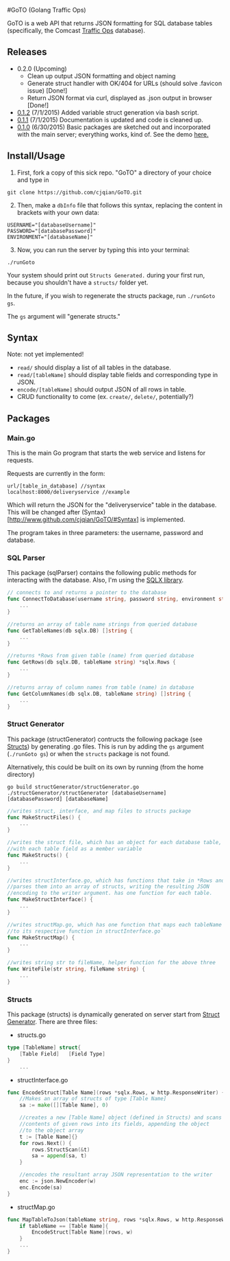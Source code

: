 #GoTO (Golang Traffic Ops)

GoTO is a web API that returns JSON formatting for SQL database tables (specifically, the Comcast [Traffic Ops](http://traffic-control-cdn.net/docs/latest/development/traffic_ops.html) database). 

## Releases
* 0.2.0 (Upcoming)
	* Clean up output JSON formatting and object naming
	* Generate struct handler with OK/404 for URLs (should solve .favicon issue) [Done!]
	* Return JSON format via curl, displayed as .json output in browser [Done!]
* [0.1.2](https://github.com/cjqian/GoTO/commit/e6a30c4010ebe15cf0e5adf01691a6f434484731) (7/1/2015) Added variable struct generation via bash script. 
* [0.1.1](https://github.com/cjqian/GoTO/commit/11914007c8ccd3d1d0eb039cc25abc1a8decfc34) (7/1/2015)
	Documentation is updated and code is cleaned up. 
* [0.1.0](https://github.com/cjqian/jsonserver/commit/be727ea8bb4597126c3171d9f809a0437833b9a5) (6/30/2015)
	Basic packages are sketched out and incorporated with the main server; everything
	works, kind of. See the demo [here.](https://www.dropbox.com/s/7u48ihlxkuytmxn/demo_presentation.pdf?dl=0)

## Install/Usage

1. First, fork a copy of this sick repo. "GoTO" a directory of your choice and type in
  ```
  git clone https://github.com/cjqian/GoTO.git
  ```
2. Then, make a `dbInfo` file that follows this syntax, 
	replacing the content in brackets with your own data:
  ```
  USERNAME="[databaseUsername]"
  PASSWORD="[databasePassword]"
  ENVIRONMENT="[databaseName]"
  ```

3. Now, you can run the server by typing this into your terminal:
  ```
  ./runGoto
  ```
  Your system should print out `Structs Generated.` during your first run, 
  because you shouldn't have a `structs/` folder yet. 

  In the future, if you wish to regenerate the structs package, run `./runGoto gs`. 
  
  The `gs` argument will "generate structs."

## Syntax 
Note: not yet implemented!
* `read/` should display a list of all tables in the database.
* `read/[tableName]` should display table fields and corresponding type in JSON.	
* `encode/[tableName]` should output JSON of all rows in table.
* CRUD functionality to come (ex. `create/`, `delete/`, potentially?)
 
## Packages
### Main.go

This is the main Go program that starts the web service and listens for requests. 

Requests are currently in the form:
```
url/[table_in_database]	//syntax
localhost:8000/deliveryservice //example
```

Which will return the JSON for the "deliveryservice" table in the database.
This will be changed after (Syntax)[http://www.github.com/cjqian/GoTO/#Syntax] is implemented.

The program takes in three parameters: the username, password and database. 

### SQL Parser

This package (sqlParser) contains the following public methods for interacting with the database. 
Also, I'm using the [SQLX library](http://jmoiron.github.io/sqlx/).

```go
// connects to and returns a pointer to the database
func ConnectToDatabase(username string, password string, environment string) sqlx.DB {
	...
}

//returns an array of table name strings from queried database
func GetTableNames(db sqlx.DB) []string {
	...
}

//returns *Rows from given table (name) from queried database
func GetRows(db sqlx.DB, tableName string) *sqlx.Rows {
	...
}

//returns array of column names from table (name) in database
func GetColumnNames(db sqlx.DB, tableName string) []string {
	...
} 
```

### Struct Generator

This package (structGenerator) contructs the following package (see [Structs](https://github.com/cjqian/GoTO/#structs)) 
by generating .go files. This is run by adding the `gs` argument (`./runGoto gs`) or when the `structs` package is not found.

Alternatively, this could be built on its own by running (from the home directory)
```
go build structGenerator/structGenerator.go 
./structGenerator/structGenerator [databaseUsername] [databasePassword] [databaseName]
```

```go
//writes struct, interface, and map files to structs package
func MakeStructFiles() {
	...
}

//writes the struct file, which has an object for each database table, 
//with each table field as a member variable
func MakeStructs() {
	...
}

//writes structInterface.go, which has functions that take in *Rows and
//parses them into an array of structs, writing the resulting JSON 
//encoding to the writer argument. has one function for each table.
func MakeStructInterface() {
	...
}

//writes structMap.go, which has one function that maps each tableName string
//to its respective function in structInterface.go`
func MakeStructMap() {
	...
}

//writes string str to fileName, helper function for the above three
func WriteFile(str string, fileName string) {
	...
}
```
### Structs

This package (structs) is dynamically generated on server start from [Struct Generator](https://github.com/cjqian/GoTO/#struct-generator). 
There are three files:
* structs.go
```go
type [TableName] struct{
	[Table Field]	[Field Type]
}
	...
```

* structInterface.go
```go
func EncodeStruct[Table Name](rows *sqlx.Rows, w http.ResponseWriter) {
	//Makes an array of structs of type [Table Name]
	sa := make([][Table Name], 0)

	//creates a new [Table Name] object (defined in Structs) and scans
	//contents of given rows into its fields, appending the object
	//to the object array
	t := [Table Name]{}
	for rows.Next() {
		rows.StructScan(&t)
		sa = append(sa, t)
	}

	//encodes the resultant array JSON representation to the writer
	enc := json.NewEncoder(w)
	enc.Encode(sa)
}
```

* structMap.go
```go
func MapTableToJson(tableName string, rows *sqlx.Rows, w http.ResponseWriter) []byte{
	if tableName == [Table Name]{
		EncodeStruct[Table Name](rows, w)
	}
	...
}
```
